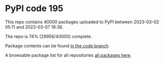 # PyPI code 195

This repo contains 40000 packages uploaded to PyPI between 
2023-03-02 05:11 and 2023-03-07 19:38.

The repo is 74% (29956/40000) complete.

Package contents can be found [in the code branch](https://github.com/pypi-data/pypi-mirror-195/tree/code/packages).

A browsable package list for all repositories [all packages here](https://pypi-data.github.io/website/repositories/pypi-mirror-195).


